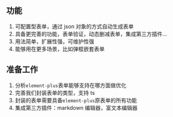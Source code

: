 ## 功能
1. 可配置型表单，通过 json 对象的方式自动生成表单
2. 具备更完善的功能，表单验证，动态删减表单，集成第三方插件...
3. 用法简单，扩展性强，可维护性强
4. 能够用在更多场景，比如弹框嵌套表单

## 准备工作
1. 分析`element-plus`表单能够支持在哪方面做优化
2. 完善我们封装表单的类型，支持 ts
3. 封装的表单需要具备`element-plus`原表单的所有功能
4. 集成第三方插件：markdown 编辑器，富文本编辑器